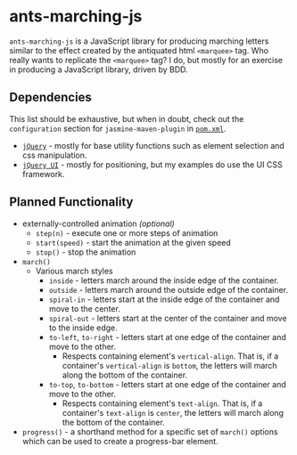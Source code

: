 # ants-marching-js #

`ants-marching-js` is a JavaScript library for producing marching letters similar to the effect
created by the antiquated html `<marquee>` tag. Who really wants to replicate the `<marquee>`
tag? I do, but mostly for an exercise in producing a JavaScript library, driven by BDD.

## Dependencies ##
This list should be exhaustive, but when in doubt, check out the `configuration` section for
`jasmine-maven-plugin` in [`pom.xml`](https://github.com/wimplash/ants-marching-js/blob/master/pom.xml).
* [`jQuery`](http://jquery.com) - mostly for base utility functions such as element selection
                                   and css manipulation.
* [`jQuery UI`](http://jqueryui.com) - mostly for positioning, but my examples do use the UI
                                        CSS framework.

## Planned Functionality ##
* externally-controlled animation *(optional)*
    * `step(n)` - execute one or more steps of animation
    * `start(speed)` - start the animation at the given speed
    * `stop()` - stop the animation
* `march()`
    * Various march styles
        * `inside` - letters march around the inside edge of the container.
        * `outside` - letters march around the outside edge of the container.
        * `spiral-in` - letters start at the inside edge of the container and move to the
                        center.
        * `spiral-out` - letters start at the center of the container and move to the inside
                         edge.
        * `to-left`, `to-right` - letters start at one edge of the container and move to the
                                  other.
            * Respects containing element's `vertical-align`. That is, if a container's
              `vertical-align` is `bottom`, the letters will march along the bottom of the
              container.
        * `to-top`, `to-bottom` - letters start at one edge of the container and move to the
                                  other.
            * Respects containing element's `text-align`. That is, if a container's
              `text-align` is `center`, the letters will march along the bottom of the
              container.
* `progress()` - a shorthand method for a specific set of `march()` options which can be
                 used to create a progress-bar element.